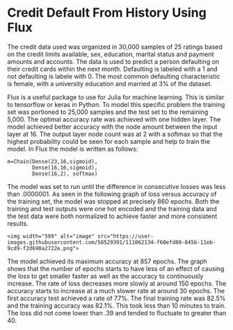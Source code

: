 # Credit Default From History Using Flux

The credit data used was organized in 30,000 samples of 25 ratings based on the credit limits available, sex, education, marital status and payment amounts and accounts.  The data is used to predict a person defaulting on their credit cards within the next month.  Defaulting is labeled with a 1 and not defaulting is labele with 0.  The most common defaulting characteristic is female, with a university education and married at 3% of the dataset.  

Flux is a useful package to use for Julia for machine learning.  This is similar to tensorflow or keras in Python.  To model this specific problem the training set was portioned to 25,000 samples and the test set to the remaining 5,000.  The optimal accuracy rate was achieved with one hidden layer.  The model achieved better accuracy with the node amount between the input layer at 16.  The output layer node count was at 2 with a softmax so that the highest probability could be seen for each sample and help to train the model.  In Flux the model is written as follows:
```
m=Chain(Dense(23,16,sigmoid),
        Dense(16,16,sigmoid),
        Dense(16,2), softmax)
```
The model was set to run until the difference in consecutive losses was less than .0000001.  As seen in the following graph of loss versus accuracy of the training set, the model was stopped at precisely 860 epochs.  Both the training and test outputs were one hot encoded and the training data and the test data were both normalized to achieve faster and more consistent results.  
```
<img width="599" alt="image" src="https://user-images.githubusercontent.com/58529391/111062134-f60efd80-845b-11eb-9cd9-f2d690a2722e.png">
```
The model achieved its maximum accuracy at 857 epochs.  The graph shows that the number of epochs starts to have less of an effect of causing the loss to get smaller faster as well as the accuracy to continuously increase.  The rate of loss decreases more slowly at around 150 epochs.  The accuracy starts to increase at a much slower rate at around 30 epochs.  The first accuracy test achieved a rate of 77%.  The final training rate was 82.5% and the training accuracy was 82.1%.  This took less than 10 minutes to train.  The loss did not come lower than .39 and tended to fluctuate to greater than 40.  
